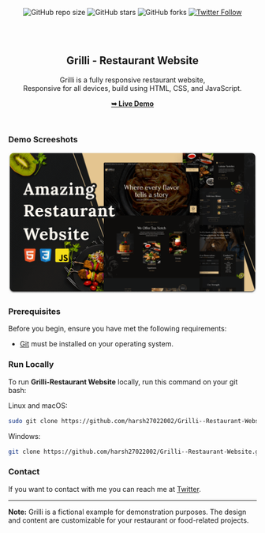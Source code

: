 <div align="center">
  
  ![GitHub repo size](https://img.shields.io/github/repo-size/harsh27022002/Grilli--Restaurant-Website)
  ![GitHub stars](https://img.shields.io/github/stars/harsh27022002/Grilli--Restaurant-Website?style=social)
  ![GitHub forks](https://img.shields.io/github/forks/harsh27022002/Grilli--Restaurant-Website?style=social)
[![Twitter Follow](https://img.shields.io/twitter/follow/harsh2702_?style=social)](https://twitter.com/harshmzp2702)

  <br />
  <br />

  <h2 align="center">Grilli - Restaurant Website</h2>

  Grilli is a fully responsive restaurant website, <br />Responsive for all devices, build using HTML, CSS, and JavaScript.

  <a href="https://harsh27022002.github.io/Grilli--Restaurant-Website/"><strong>➥ Live Demo</strong></a>

</div>

<br />

### Demo Screeshots

![Grilli Desktop Demo](./ReadMeimage/screenshot.png "Desktop Demo")

### Prerequisites

Before you begin, ensure you have met the following requirements:

* [Git](https://git-scm.com/downloads "Download Git") must be installed on your operating system.

### Run Locally

To run **Grilli-Restaurant Website** locally, run this command on your git bash:

Linux and macOS:

```bash
sudo git clone https://github.com/harsh27022002/Grilli--Restaurant-Website.git
```

Windows:

```bash
git clone https://github.com/harsh27022002/Grilli--Restaurant-Website.git
```

### Contact

If you want to contact with me you can reach me at [Twitter](https://twitter.com/harshmzp2702).


---

**Note:** Grilli is a fictional example for demonstration purposes. The design and content are customizable for your restaurant or food-related projects.
